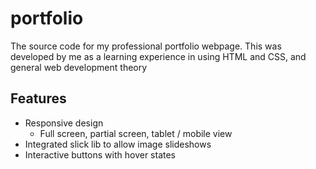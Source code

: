 # portfolio
The source code for my professional portfolio webpage. This was developed by me as a learning experience in using HTML and CSS, and general web development theory

## Features

- Responsive design
  - Full screen, partial screen, tablet / mobile view
- Integrated slick lib to allow image slideshows
- Interactive buttons with hover states
